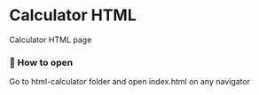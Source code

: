 # Calculator HTML

Calculator HTML page

### 🎲 How to open
Go to html-calculator folder and open index.html on any navigator

